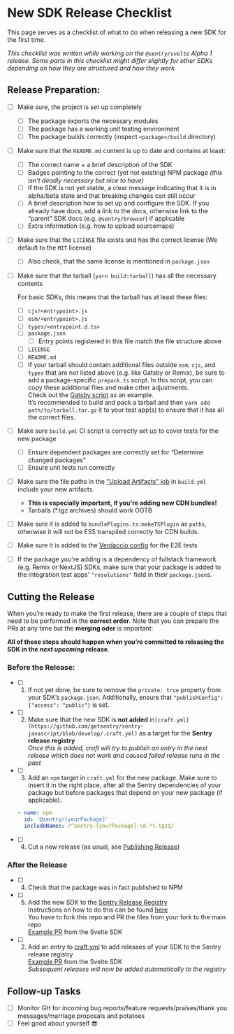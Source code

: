 # New SDK Release Checklist

This page serves as a checklist of what to do when releasing a new SDK for the first time.

*This checklist was written while working on the `@sentry/svelte` Alpha 1 release. Some parts in this checklist might differ slightly for other SDKs depending on how they are structured and how they work*

## Release Preparation:

- [ ]  Make sure, the project is set up completely
    - [ ]  The package exports the necessary modules
    - [ ]  The package has a working unit testing environment
    - [ ]  The package builds correctly (inspect `<package>/build` directory)

- [ ]  Make sure that the `README.md` content is up to date and contains at least:
    - [ ]  The correct name + a brief description of the SDK
    - [ ]  Badges pointing to the correct (yet not existing) NPM package *(this isn’t deadly necessary but nice to have)*
    - [ ]  If the SDK is not yet stable, a clear message indicating that it is in alpha/beta state and that breaking changes can still occur
    - [ ]  A brief description how to set up and configure the SDK. If you already have docs, add a link to the docs, otherwise link to the “parent” SDK docs (e.g. `@sentry/browser`) if applicable
    - [ ]  Extra information (e.g. how to upload sourcemaps)

- [ ]  Make sure that the `LICENSE` file exists and has the correct license (We default to the `MIT` license)
    - [ ]  Also check, that the same license is mentioned in `package.json`

- [ ]  Make sure that the tarball (`yarn build:tarball`) has all the necessary contents

    For basic SDKs, this means that the tarball has at least these files:

    - [ ]  `cjs/<entrypoint>.js`
    - [ ]  `esm/<entrypoint>.js`
    - [ ]  `types/<entrypoint.d.ts>`
    - [ ]  `package.json`
        - [ ]  Entry points registered in this file match the file structure above
    - [ ]  `LICENSE`
    - [ ]  `README.md`
    - [ ]  If your tarball should contain additional files outside `esm`, `cjs`, and `types`  that are not listed above (e.g. like Gatsby or Remix), be sure to add a package-specific `prepack.ts` script. In this script, you can copy these additional files and make other adjustments.\
    Check out the [Gatsby script](https://github.com/getsentry/sentry-javascript/blob/acd7fbb56ed1859ce48f06a76143075108631c25/packages/gatsby/scripts/prepack.ts#L1) as an example.\
    It’s recommended to build and pack a tarball and then `yarn add path/to/tarball.tar.gz` it to your test app(s) to ensure that it has all the correct files.

- [ ]  Make sure `build.yml` CI script is correctly set up to cover tests for the new package
    - [ ]  Ensure dependent packages are correctly set for “Determine changed packages”
    - [ ]  Ensure unit tests run correctly

- [ ]  Make sure the file paths in the ["Upload Artifacts" job](https://github.com/getsentry/sentry-javascript/blob/e5c1486eed236b878f2c49d6a04be86093816ac9/.github/workflows/build.yml#L314-L349) in `build.yml` include your new artifacts.
    - **This is especially important, if you're adding new CDN bundles!**
    - Tarballs (*.tgz archives) should work OOTB


- [ ] Make sure it is added to `bundlePlugins.ts:makeTSPlugin` as `paths`, otherwise it will not be ES5 transpiled correctly for CDN builds.

- [ ] Make sure it is added to the [Verdaccio config](https://github.com/getsentry/sentry-javascript/blob/develop/packages/e2e-tests/verdaccio-config/config.yaml) for the E2E tests

- [ ] If the package you're adding is a dependency of fullstack framework (e.g. Remix or NextJS) SDKs, make sure that your package is added to the integration test apps' `"resolutions"` field in their `package.json`s.

## Cutting the Release

When you’re ready to make the first release, there are a couple of steps that need to be performed in the **correct order**. Note that you can prepare the PRs at any time but the **merging oder** is important:

**All of these steps should happen when you’re committed to releasing the SDK in the *next upcoming* release**.

### Before the Release:

- [ ]  1) If not yet done, be sure to remove the `private: true` property from your SDK’s `package.json`. Additionally, ensure that `"publishConfig": {"access": "public"}` is set.
- [ ]  2) Make sure that the new SDK is **not added** in`[craft.yml](https://github.com/getsentry/sentry-javascript/blob/develop/.craft.yml)` as a target for the **Sentry release registry**\
*Once this is added, craft will try to publish an entry in the next release which does not work and caused failed release runs in the past*
- [ ]  3) Add an `npm` target in `craft.yml` for the new package. Make sure to insert it in the right place, after all the Sentry dependencies of your package but before packages that depend on your new package (if applicable).
    ```yml
    - name: npm
      id: '@sentry/[yourPackage]'
      includeNames: /^sentry-[yourPackage]-\d.*\.tgz$/
    ```
- [ ]  4) Cut a new release (as usual, see [Publishing Release](https://github.com/getsentry/sentry-javascript/blob/develop/docs/publishing-a-release.md))

### After the Release

- [ ]  4) Check that the package was in fact published to NPM
- [ ]  5) Add the new SDK to the [Sentry Release Registry](https://github.com/getsentry/sentry-release-registry) \
    Instructions on how to do this can be found [here](https://github.com/getsentry/sentry-release-registry#adding-new-sdks) \
    You have to fork this repo and PR the files from your fork to the main repo \
    [Example PR](https://github.com/getsentry/sentry-release-registry/pull/80) from the Svelte SDK

- [ ]  2) Add an entry to [craft.yml](https://github.com/getsentry/sentry-javascript/blob/develop/.craft.yml) to add releases of your SDK to the Sentry release registry \
    [Example PR](https://github.com/getsentry/sentry-javascript/pull/5547) from the Svelte SDK \
    *Subsequent releases will now be added automatically to the registry*


## Follow-up Tasks

- [ ]  Monitor GH for incoming bug reports/feature requests/praises/thank you messages/marriage proposals and potatoes
- [ ]  Feel good about yourself 😎
